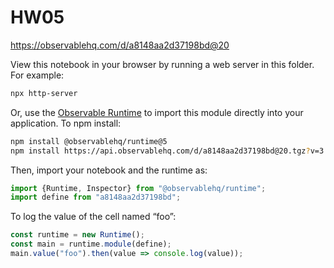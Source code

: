 # HW05

https://observablehq.com/d/a8148aa2d37198bd@20

View this notebook in your browser by running a web server in this folder. For
example:

~~~sh
npx http-server
~~~

Or, use the [Observable Runtime](https://github.com/observablehq/runtime) to
import this module directly into your application. To npm install:

~~~sh
npm install @observablehq/runtime@5
npm install https://api.observablehq.com/d/a8148aa2d37198bd@20.tgz?v=3
~~~

Then, import your notebook and the runtime as:

~~~js
import {Runtime, Inspector} from "@observablehq/runtime";
import define from "a8148aa2d37198bd";
~~~

To log the value of the cell named “foo”:

~~~js
const runtime = new Runtime();
const main = runtime.module(define);
main.value("foo").then(value => console.log(value));
~~~
